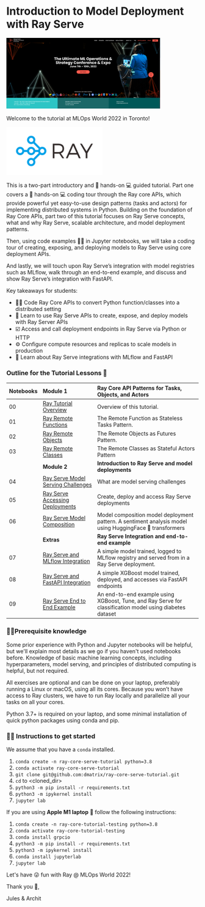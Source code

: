 # Introduction to Model Deployment with Ray Serve

<img src="images/mlops_world_toronto.png" height="50%" width="80%">

Welcome to the tutorial at MLOps World 2022 in Toronto!

<img src="images/ray-logo.png" height="50%" width="50%">

This is a two-part introductory and 👩 hands-on 💻 guided tutorial. Part one covers a 👩 hands-on 💻 coding tour through the Ray core APIs, 
which provide powerful yet easy-to-use design patterns (tasks and actors) for implementing distributed systems in Python. Building 
on the foundation of Ray Core APIs, part two of this tutorial focuses on Ray Serve concepts, what and why Ray Serve, 
scalable architecture, and model deployment patterns. 

Then, using code examples 👩‍💻 in Jupyter notebooks, we will take a coding tour of creating, exposing, and deploying models 
to Ray Serve using core deployment APIs.

And lastly, we will touch upon Ray Serve’s integration with model registries such as MLflow, walk through an end-to-end example, 
and discuss and show Ray Serve’s integration with FastAPI.

Key takeaways for students:
 * 👩‍💻 Code Ray Core APIs to convert Python function/classes into a distributed setting
 * 📖 Learn to use Ray Serve APIs to create, expose, and deploy models with Ray Server APIs
 * ☑️ Access and call deployment endpoints in Ray Serve via Python or HTTP
 * ⚙️ Configure compute resources and replicas to scale models in production
 * 📖 Learn about Ray Serve integrations with MLflow and FastAPI

### Outline for the Tutorial Lessons 📖


| Notebooks| **Module 1**|**Ray Core API Patterns for Tasks, Objects, and Actors** |
|:---------| :-----------|:----------------------------------------------------------|
| 00  | [Ray Tutorial Overview](ex_00_tutorial_overview) | Overview of this tutorial. |
| 01  | [Ray Remote Functions ](ex_01_remote_funcs.ipynb) |The Remote Function as Stateless Tasks Pattern. |
| 02  | [Ray Remote Objects](ex_02_remote_objs.ipynb) |The Remote Objects as Futures Pattern. |
| 03  | [Ray Remote Classes](ex_03_remote_classes.ipynb) |The Remote Classes as Stateful Actors Pattern |
|     |**Module 2**|**Introduction to Ray Serve and model deployments** |
| 04  | [Ray Serve Model Serving Challenges](ex_04_model_serving_challenges.ipynb) | What are model serving challenges |
| 05  | [Ray Serve Accessing Deployments]( ex_05_ray_serve_create_and_access_deployments.ipynb) | Create, deploy and access Ray Serve deployments |
| 06  | [Ray Serve Model Composition](ex_06_model_composition.ipynb) | Model composition model deployment pattern. A sentiment analysis model using HuggingFace 🤗 transformers|
|     | **Extras** | **Ray Serve Integration and end-to-end example** |
| 07  | [Ray Serve and MLflow Integration](ex_07_ray_serve_mlflow.ipynb) | A simple model trained, logged to MLflow registry and served from in a Ray Serve deployment. |
| 08  | [Ray Serve and FastAPI Integration](ex_08_ray_serve_fastapi.ipynb) | A simple XGBoost model trained, deployed, and accesses via FastAPI endpoints |
| 09  | [Ray Serve End to End Example](ex_09_ray_serve_end_to_end.ipynb) | An end-to-end example using XGBoost, Tune, and Ray Serve for classification model using diabetes dataset |

### 🧑‍🎓Prerequisite knowledge ###

Some prior experience with Python and Jupyter notebooks will be helpful, but we'll explain most details as we go if you 
haven't used notebooks before. Knowledge of basic machine learning concepts, including hyperparameters, model serving, 
and principles of distributed computing is helpful, but not required.

All exercises are optional and can be done on your laptop, preferably running a Linux or macOS, using all its cores. 
Because you won’t have access to Ray clusters, we have to run Ray locally and parallelize all your tasks on all your cores.

Python 3.7+ is required on your laptop, and some minimal installation of quick python packages using conda and pip.

### 👩‍🏫 Instructions to get started

We assume that you have a `conda` installed.

 1. `conda create -n ray-core-serve-tutorial python=3.8`
 2. `conda activate ray-core-serve-tutorial`
 3. `git clone git@github.com:dmatrix/ray-core-serve-tutorial.git`
 4. `cd` to <cloned_dir>
 5. `python3 -m pip install -r requirements.txt`
 6. `python3 -m ipykernel install`
 7. `jupyter lab`
 
 If you are using **Apple M1 laptop** 🍎 follow the following instructions:
 
 1. `conda create -n ray-core-tutorial-testing python=3.8`
 2. `conda activate ray-core-tutorial-testing`
 3. `conda install grpcio`
 4. `python3 -m pip install -r requirements.txt`
 5. `python3 -m ipykernel install`
 6. `conda install jupyterlab`
 7. `jupyter lab`
 
Let's have 😜 fun with Ray @ MLOps World 2022!

Thank you 🙏,

Jules & Archit
